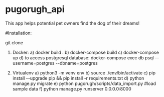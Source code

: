 # pugorugh_api
This app helps potential pet owners find the dog of their dreams!


#Installation:

git clone <project>

1. Docker:
a) docker build .
b) docker-compose build
c) docker-compose up
d) to access postgresql database:  docker-compose exec db psql --username=postgres --dbname=postgres

2. Virtualenv
a) python3 -m venv env
b) source ./env/bin/activate
c) pip install --upgrade pip && pip install -r requirements.txt
d) python manage.py migrate
e) python pugorugh/scripts/data_import.py #load sample data
f) python manage.py runserver 0.0.0.0:8000
